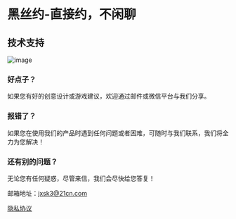 # 黑丝约-直接约，不闲聊

## 技术支持

 ![image](https://github.com/jxsk3/heisiyue/raw/master/call_man.png)

### 好点子？

如果您有好的创意设计或游戏建议，欢迎通过邮件或微信平台与我们分享。

### 报错了？

如果您在使用我们的产品时遇到任何问题或者困难，可随时与我们联系，我们将全力为您解决！

### 还有别的问题？

无论您有任何疑惑，尽管来信，我们会尽快给您答复！

邮箱地址：jxsk3@21cn.com

[隐私协议](https://raw.githubusercontent.com/jxsk3/heisiyue/master/privacy.cmd)
